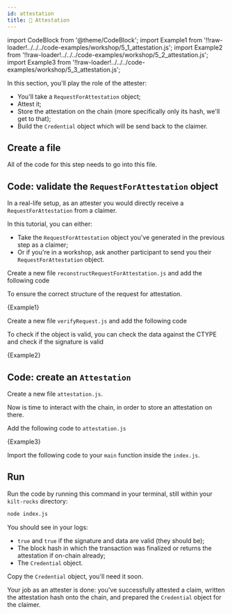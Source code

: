```yaml
---
id: attestation
title: 🔖 Attestation
---
```


import CodeBlock from '@theme/CodeBlock';
import Example1 from '!!raw-loader!../../../code-examples/workshop/5_1_attestation.js';
import Example2 from '!!raw-loader!../../../code-examples/workshop/5_2_attestation.js';
import Example3 from '!!raw-loader!../../../code-examples/workshop/5_3_attestation.js';

In this section, you'll play the role of the <span class="label-role attester">attester</span>:

- You'll take a `RequestForAttestation` object;
- Attest it;
- Store the attestation on the chain (more specifically only its hash, we'll get to that);
- Build the `Credential` object which will be send back to the <span class="label-role claimer">claimer</span>.

## Create a file

All of the code for this step needs to go into this file.

## Code: validate the `RequestForAttestation` object

In a real-life setup, as an <span class="label-role attester">attester</span> you would directly receive a `RequestForAttestation` from a <span class="label-role claimer">claimer</span>.

In this tutorial, you can either:

- Take the `RequestForAttestation` object you've generated in the previous step as a <span class="label-role claimer">claimer</span>;
- Or if you're in a workshop, ask another participant to send you their `RequestForAttestation` object.

Create a new file `reconstructRequestForAttestation.js` and add the following code

To ensure the correct structure of the request for attestation.

<CodeBlock className="language-ts">
  {Example1}
</CodeBlock>

Create a new file `verifyRequest.js` and add the following code

To check if the object is valid, you can check the data against the CTYPE
and check if the signature is valid

<CodeBlock className="language-ts">
  {Example2}
</CodeBlock>

## Code: create an `Attestation`

Create a new file `attestation.js`.

Now is time to interact with the chain, in order to store an attestation on there.

Add the following code to `attestation.js`

<CodeBlock className="language-ts">
  {Example3}
</CodeBlock>

Import the following code to your `main` function inside the `index.js`.

## Run

Run the code by running this command in your terminal, still within your `kilt-rocks` directory:

```bash
node index.js
```

You should see in your logs:

- `true` and `true` if the signature and data are valid (they should be);
- The block hash in which the transaction was finalized or returns the attestation if on-chain already;
- The `Credential` object.

Copy the `Credential` object, you'll need it soon.

Your job as an <span class="label-role attester">attester</span> is done: you've successfully attested a claim, written the attestation hash onto the chain, and prepared the `Credential` object for the <span class="label-role claimer">claimer</span>.
